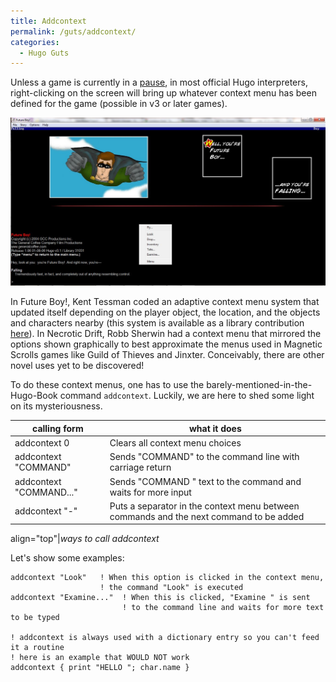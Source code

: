 ```yaml
---
title: Addcontext
permalink: /guts/addcontext/
categories: 
  - Hugo Guts
---
```


Unless a game is currently in a [pause](input-output/pause/), in most
official Hugo interpreters, right-clicking on the screen will bring up
whatever context menu has been defined for the game (possible in v3 or
later games).

![Future Boy!](assets/images/Context.jpg)

In Future Boy!, Kent Tessman coded
an adaptive context menu system that updated itself depending on the
player object, the location, and the objects and characters nearby (this
system is available as a library contribution
[here](contributions/context-menu.h/)). In Necrotic Drift, Robb Sherwin had
a context menu that mirrored the options shown graphically to best
approximate the menus used in Magnetic Scrolls games like Guild of
Thieves and Jinxter. Conceivably, there are other novel uses yet to be
discovered!

To do these context menus, one has to use the
barely-mentioned-in-the-Hugo-Book command `addcontext`. Luckily, we are
here to shed some light on its mysteriousness.

| calling form            | what it does                                                                           |
|-------------------------|----------------------------------------------------------------------------------------|
| addcontext 0            | Clears all context menu choices                                                        |
| addcontext "COMMAND"    | Sends "COMMAND" to the command line with carriage return                               |
| addcontext "COMMAND..." | Sends "COMMAND " text to the command and waits for more input                          |
| addcontext "-"          | Puts a separator in the context menu between commands and the next command to be added |

align="top"\|*ways to call addcontext*

Let's show some examples:


    addcontext "Look"   ! When this option is clicked in the context menu,
                        ! the command "Look" is executed
    addcontext "Examine..."  ! When this is clicked, "Examine " is sent
                             ! to the command line and waits for more text to be typed

    ! addcontext is always used with a dictionary entry so you can't feed it a routine
    ! here is an example that WOULD NOT work
    addcontext { print "HELLO "; char.name }
